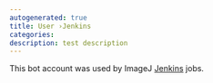```yaml
---
autogenerated: true
title: User ›Jenkins
categories: 
description: test description
---
```


This bot account was used by ImageJ [Jenkins](/develop/jenkins) jobs.
